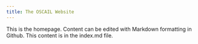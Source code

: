 ```yaml
---
title: The OSCAIL Website
---
```


This is the homepage. Content can be edited with Markdown formatting in Github. This content is in the index.md file.
